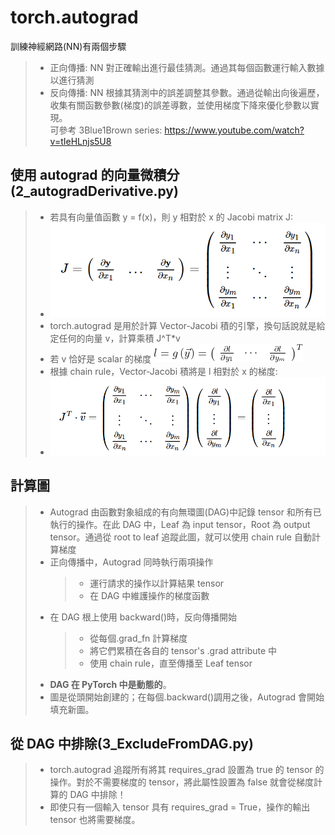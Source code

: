 # torch.autograd

訓練神經網路(NN)有兩個步驟

> - 正向傳播: NN 對正確輸出進行最佳猜測。通過其每個函數運行輸入數據以進行猜測
> - 反向傳播: NN 根據其猜測中的誤差調整其參數。通過從輸出向後遍歷，收集有關函數參數(梯度)的誤差導數，並使用梯度下降來優化參數以實現。<br>可參考 3Blue1Brown series: https://www.youtube.com/watch?v=tIeHLnjs5U8

## 使用 autograd 的向量微積分 (2_autogradDerivative.py)

> - 若具有向量值函數 y = f(x)，則 y 相對於 x 的 Jacobi matrix J:
> - ![Jacobi matrix](./image/tex4-5.gif)
> - torch.autograd 是用於計算 Vector-Jacobi 積的引擎，換句話說就是給定任何的向量 v，計算乘積 J^T\*v
> - 若 v 恰好是 scalar 的梯度 ![](./image/tex4-6.gif)
> - 根據 chain rule，Vector-Jacobi 積將是 l 相對於 x 的梯度:
> - ![Vector-Jacobi](./image/tex4-7.gif)

## 計算圖

> - Autograd 由函數對象組成的有向無環圖(DAG)中記錄 tensor 和所有已執行的操作。在此 DAG 中，Leaf 為 input tensor，Root 為 output tensor。通過從 root to leaf 追蹤此圖，就可以使用 chain rule 自動計算梯度
> - 正向傳播中，Autograd 同時執行兩項操作
>   > - 運行請求的操作以計算結果 tensor
>   > - 在 DAG 中維護操作的梯度函數
> - 在 DAG 根上使用 backward()時，反向傳播開始
>   > - 從每個.grad_fn 計算梯度
>   > - 將它們累積在各自的 tensor's .grad attribute 中
>   > - 使用 chain rule，直至傳播至 Leaf tensor
> - **DAG 在 PyTorch 中是動態的**。
> - 圖是從頭開始創建的；在每個.backward()調用之後，Autograd 會開始填充新圖。

## 從 DAG 中排除(3_ExcludeFromDAG.py)

> - torch.autograd 追蹤所有將其 requires_grad 設置為 true 的 tensor 的操作。對於不需要梯度的 tensor，將此屬性設置為 false 就會從梯度計算的 DAG 中排除！
> - 即使只有一個輸入 tensor 具有 requires_grad = True，操作的輸出 tensor 也將需要梯度。
